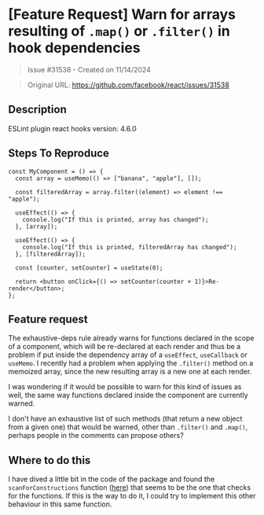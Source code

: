 # [Feature Request] Warn for arrays resulting of `.map()` or `.filter()` in hook dependencies

> Issue #31538 - Created on 11/14/2024

> Original URL: https://github.com/facebook/react/issues/31538

## Description

ESLint plugin react hooks version: 4.6.0

## Steps To Reproduce

```tsx
const MyComponent = () => {
  const array = useMemo(() => ["banana", "apple"], []);

  const filteredArray = array.filter((element) => element !== "apple");

  useEffect(() => {
    console.log("If this is printed, array has changed");
  }, [array]);

  useEffect(() => {
    console.log("If this is printed, filteredArray has changed");
  }, [filteredArray]);

  const [counter, setCounter] = useState(0);

  return <button onClick={() => setCounter(counter + 1)}>Re-render</button>;
};
```

## Feature request
The exhaustive-deps rule already warns for functions declared in the scope of a component, which will be re-declared at each render and thus be a problem if put inside the dependency array of a `useEffect`, `useCallback` or `useMemo`. I recently had a problem when applying the `.filter()` method on a memoized array, since the new resulting array is a new one at each render.

I was wondering if it would be possible to warn for this kind of issues as well, the same way functions declared inside the component are currently warned.

I don't have an exhaustive list of such methods (that return a new object from a given one) that would be warned, other than `.filter()` and `.map()`, perhaps people in the comments can propose others?

## Where to do this
I have dived a little bit in the code of the package and found the `scanForConstructions` function ([here](https://github.com/facebook/react/blob/380f5d675d2269f090d15c3f92e10de66e12516c/packages/eslint-plugin-react-hooks/src/ExhaustiveDeps.js#L1584)) that seems to be the one that checks for the functions. If this is the way to do it, I could try to implement this other behaviour in this same function.

